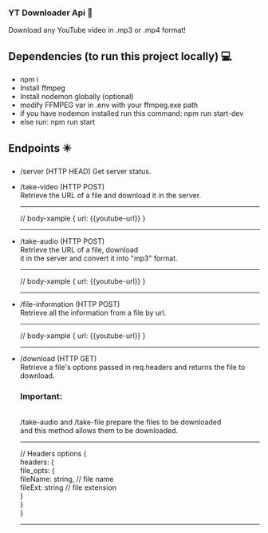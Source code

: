### YT Downloader Api :rocket:

Download any YouTube video in .mp3 or .mp4 format!

## Dependencies (to run this project locally) :computer:

- npm i
- Install ffmpeg
- Install nodemon globally (optional)
- modify FFMPEG var in .env with your ffmpeg.exe path
- if you have nodemon installed run this command: npm run start-dev
- else run: npm run start

## Endpoints :eight_pointed_black_star:

- /server (HTTP HEAD)
  Get server status.
- /take-video (HTTP POST) 
  <br>
  Retrieve the URL of a file and download it in the server.
  ***
    // body-xample
    {
      url: {{youtube-url}}
    }
  ***
- /take-audio (HTTP POST)
  <br/>
  Retrieve the URL of a file, download
  <br/>
  it in the server and convert it into "mp3" format.
  
  ***
    // body-xample
    {
      url: {{youtube-url}}
    }
  ***
- /file-information (HTTP POST)
  <br/>
  Retrieve all the information from a file by url.
  
  ***
    // body-xample
    {
      url: {{youtube-url}}
    }
  ***
- /download (HTTP GET)
  <br>
  Retrieve a file's options passed in req.headers
  and returns the file to download.
  ### Important:
  <br/>
  /take-audio and /take-file prepare the files to be downloaded
  <br/>and this method allows them to be downloaded.
  
  ***
  // Headers options
  { <br/>
    headers: {<br/>
      file_opts: {<br/>
        fileName: string, // file name <br/>
        fileExt: string // file extension <br/>
      } <br/>
    } <br/>
  } <br/>
  ***
